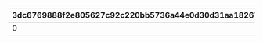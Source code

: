 |3dc6769888f2e805627c92c220bb5736a44e0d30d31aa182670977b128578a7f|3f086fc96979324bbbe5912521dece30eea70b3780ebf4d98b774554c6880d38|ffc25aeb2fc0ca0303f646d30cde610a0b5a8be1cdf6e4b3abd7d64dcda4bf7f|bc57c86f97a689d489e3113fdb1b554f8a3de8f8f66e25916946703f3f1b741b|fafb316ffb7f70f217cb9a12c10f0a131078049fa37fb4134dae6c1e35d46dbe|ad88f931b455780d1486d5719a75bbfba2d6c2e7be09c56be481ebbc1b56762c|dc9b71a26e4228a2a5b8449c1f7ddd02c09f5d6a647020a508e3bb01221c7a56|
| --- | --- | --- | --- | --- | --- | --- |
|0|4|3|1|1|500|15|